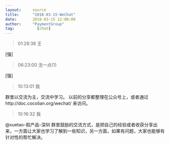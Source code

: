 ```yaml
---
layout:     source 
title:      "2018-03-15-WeChat"
date:       2018-03-15 12:00:00
author:     "PaymentGroup"
tag:		  [chat]
---
```

> 01:28:36  王  
   
[强]  
   
> 06:23:00  沈一点(1)  
   
[强]  
   
> 10:13:01  我  
   
群里以交流为主，交流中学习。 以前的分享都整理在公众号上，或者通过http://doc.cocolian.org/wechat/ 来访问。   
   
> 10:16:32  我  
   
@xuetao-假产品-深圳  群里鼓励的交流方式，是把自己的经验或者收获分享出来，一方面让大家也学习了解到一些知识，另一方面，如果有问题，大家也能够有针对性的帮忙解决。   
   
